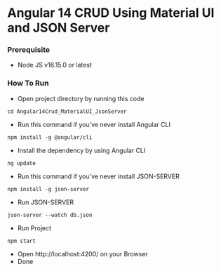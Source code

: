# Angular 14 CRUD Using Material UI and JSON Server

### Prerequisite

* Node JS v16.15.0 or latest

### How To Run

* Open project directory by running this code
```
cd Angular14Crud_MaterialUI_JsonServer
```

* Run this command if you've never install Angular CLI
```
npm install -g @angular/cli
```

* Install the dependency by using Angular CLI
```
ng update
```

* Run this command if you've never install JSON-SERVER
```
npm install -g json-server
```

* Run JSON-SERVER
```
json-server --watch db.json
```

* Run Project
```
npm start
```

* Open http://localhost:4200/ on your Browser
* Done
